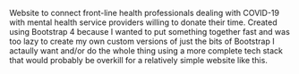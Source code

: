 Website to connect front-line health professionals dealing with COVID-19 with mental health service providers willing to donate their time.
Created using Bootstrap 4 because I wanted to put something together fast and was too lazy to create my own custom versions of just the bits of Bootstrap I actaully want and/or do the whole thing using a more complete tech stack that would probably be overkill for a relatively simple website like this.
